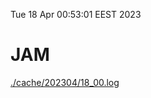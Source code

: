 Tue 18 Apr 00:53:01 EEST 2023
# JAM
<a href='./cache/202304/18_00.log'>./cache/202304/18_00.log</a>
